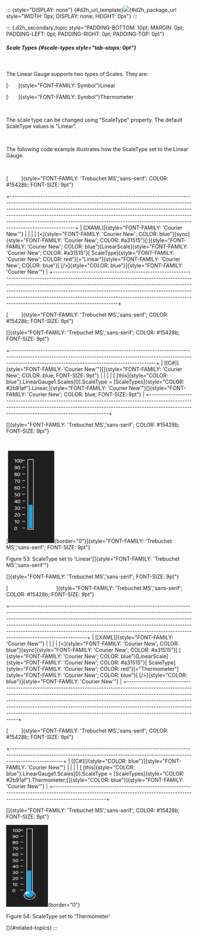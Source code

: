 ::: {style="DISPLAY: none"}
[](ms-xhelp:///?Id=d2h_url_template){#d2h_url_template}![](!package_url!){#d2h_package_url style="WIDTH: 0px; DISPLAY: none; HEIGHT: 0px"}
:::

::: {.d2h_secondary_topic style="PADDING-BOTTOM: 10pt; MARGIN: 0pt; PADDING-LEFT: 0pt; PADDING-RIGHT: 0pt; PADDING-TOP: 0pt"}
##### Scale Types {#scale-types style="tab-stops: 0pt"}

 

The Linear Gauge supports two types of Scales. They are:

[·      ]{style="FONT-FAMILY: Symbol"}Linear

[·      ]{style="FONT-FAMILY: Symbol"}Thermometer

 

The scale type can be changed using "ScaleType" property. The default ScaleType values is "Linear".

 

The following code example illustrates how the ScaleType set to the Linear Gauge.

 

[         ]{style="FONT-FAMILY: 'Trebuchet MS','sans-serif'; COLOR: #15428b; FONT-SIZE: 9pt"}

+---------------------------------------------------------------------------------------------------------------------------------------------------------------------------------------------------------------------------------------------------------------------------------------------------------------------------------------------------------------------------------------------------------------------------------+
| [\[XAML\]]{style="FONT-FAMILY: 'Courier New'"}                                                                                                                                                                                                                                                                                                                                                                                  |
|                                                                                                                                                                                                                                                                                                                                                                                                                                 |
| [\<]{style="FONT-FAMILY: 'Courier New'; COLOR: blue"}[sync]{style="FONT-FAMILY: 'Courier New'; COLOR: #a31515"}[:]{style="FONT-FAMILY: 'Courier New'; COLOR: blue"}[LinearScale]{style="FONT-FAMILY: 'Courier New'; COLOR: #a31515"}[ ScaleType]{style="FONT-FAMILY: 'Courier New'; COLOR: red"}[=\"Linear\"]{style="FONT-FAMILY: 'Courier New'; COLOR: blue"}[ [/\>]{style="COLOR: blue"}]{style="FONT-FAMILY: 'Courier New'"} |
+---------------------------------------------------------------------------------------------------------------------------------------------------------------------------------------------------------------------------------------------------------------------------------------------------------------------------------------------------------------------------------------------------------------------------------+

[         ]{style="FONT-FAMILY: 'Trebuchet MS','sans-serif'; COLOR: #15428b; FONT-SIZE: 9pt"}

[]{style="FONT-FAMILY: 'Trebuchet MS','sans-serif'; COLOR: #15428b; FONT-SIZE: 9pt"} 

+-------------------------------------------------------------------------------------------------------------------------------------------------------------------------------------------------------------------------+
| [\[C#\]]{style="FONT-FAMILY: 'Courier New'"}[]{style="FONT-FAMILY: 'Courier New'; COLOR: blue; FONT-SIZE: 9pt"}                                                                                                         |
|                                                                                                                                                                                                                         |
| [ [this]{style="COLOR: blue"}.LinearGauge1.Scales\[0\].ScaleType = [ScaleTypes]{style="COLOR: #2b91af"}.Linear;]{style="FONT-FAMILY: 'Courier New'"}[]{style="FONT-FAMILY: 'Courier New'; COLOR: blue; FONT-SIZE: 9pt"} |
+-------------------------------------------------------------------------------------------------------------------------------------------------------------------------------------------------------------------------+

[]{style="FONT-FAMILY: 'Trebuchet MS','sans-serif'; COLOR: #15428b; FONT-SIZE: 9pt"} 

 

[![](ImagesExt/image74_57.jpg){border="0"}]{style="FONT-FAMILY: 'Trebuchet MS','sans-serif'; FONT-SIZE: 9pt"}

Figure 53: ScaleType set to 'Linear'[]{style="FONT-FAMILY: 'Trebuchet MS','sans-serif'"}

[]{style="FONT-FAMILY: 'Trebuchet MS','sans-serif'; FONT-SIZE: 9pt"} 

[                                 ]{style="FONT-FAMILY: 'Trebuchet MS','sans-serif'; COLOR: #15428b; FONT-SIZE: 9pt"}

+--------------------------------------------------------------------------------------------------------------------------------------------------------------------------------------------------------------------------------------------------------------------------------------------------------------------------------------------------------------------------------------------------------------------------------------+
| [\[XAML\]]{style="FONT-FAMILY: 'Courier New'"}                                                                                                                                                                                                                                                                                                                                                                                       |
|                                                                                                                                                                                                                                                                                                                                                                                                                                      |
| [\<]{style="FONT-FAMILY: 'Courier New'; COLOR: blue"}[sync]{style="FONT-FAMILY: 'Courier New'; COLOR: #a31515"}[:]{style="FONT-FAMILY: 'Courier New'; COLOR: blue"}[LinearScale]{style="FONT-FAMILY: 'Courier New'; COLOR: #a31515"}[ ScaleType]{style="FONT-FAMILY: 'Courier New'; COLOR: red"}[=\"Thermometer\"]{style="FONT-FAMILY: 'Courier New'; COLOR: blue"}[ [/\>]{style="COLOR: blue"}]{style="FONT-FAMILY: 'Courier New'"} |
+--------------------------------------------------------------------------------------------------------------------------------------------------------------------------------------------------------------------------------------------------------------------------------------------------------------------------------------------------------------------------------------------------------------------------------------+

[         ]{style="FONT-FAMILY: 'Trebuchet MS','sans-serif'; COLOR: #15428b; FONT-SIZE: 9pt"}

+----------------------------------------------------------------------------------------------------------------------------------------------------------------------------------+
| [\[C#\][]{style="COLOR: blue"}]{style="FONT-FAMILY: 'Courier New'"}                                                                                                              |
|                                                                                                                                                                                  |
| [ [this]{style="COLOR: blue"}.LinearGauge1.Scales\[0\].ScaleType = [ScaleTypes]{style="COLOR: #2b91af"}.Thermometer;[]{style="COLOR: blue"}]{style="FONT-FAMILY: 'Courier New'"} |
+----------------------------------------------------------------------------------------------------------------------------------------------------------------------------------+

[]{style="FONT-FAMILY: 'Trebuchet MS','sans-serif'; COLOR: #15428b; FONT-SIZE: 9pt"} 

![](ImagesExt/image74_58.jpg){border="0"}

Figure 54: ScaleType set to 'Thermometer'

[]{#related-topics}
:::
